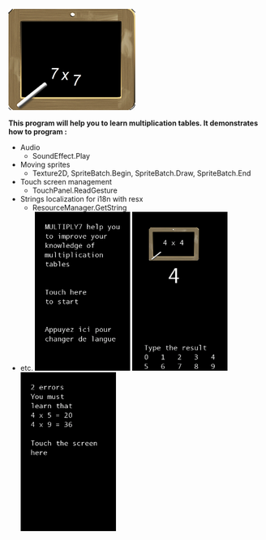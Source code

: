 ![](Documentation_BackgroundArt_ardoise04.png)

**This program will help you to learn multiplication tables. It demonstrates how to program :**
* Audio
	* SoundEffect.Play
* Moving sprites
	* Texture2D, SpriteBatch.Begin, SpriteBatch.Draw, SpriteBatch.End
* Touch screen management
	* TouchPanel.ReadGesture
* Strings localization for i18n with resx
	* ResourceManager.GetString
* etc.
![](Documentation_ScreenShot01_small.png)  ![](Documentation_ScreenShot02_small.png)  ![](Documentation_ScreenShot03_small.png)
